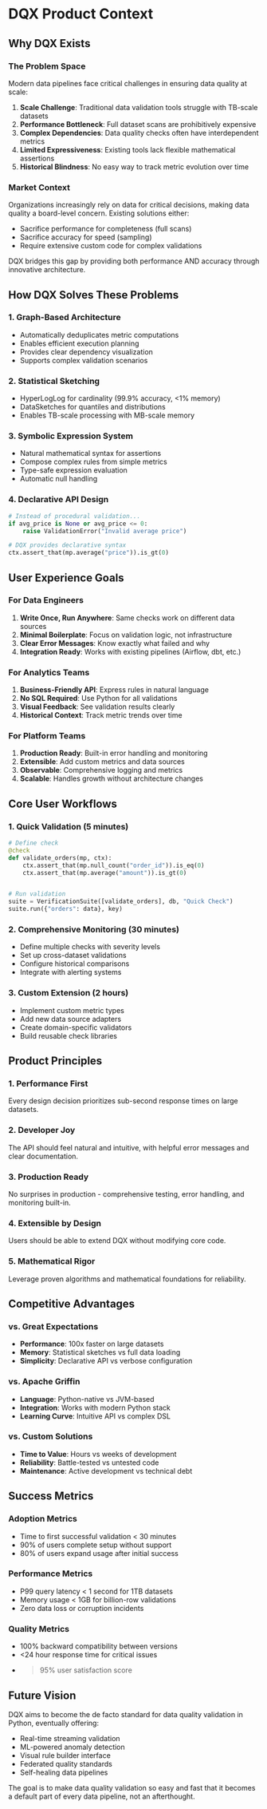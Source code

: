 # DQX Product Context

## Why DQX Exists

### The Problem Space
Modern data pipelines face critical challenges in ensuring data quality at scale:

1. **Scale Challenge**: Traditional data validation tools struggle with TB-scale datasets
2. **Performance Bottleneck**: Full dataset scans are prohibitively expensive
3. **Complex Dependencies**: Data quality checks often have interdependent metrics
4. **Limited Expressiveness**: Existing tools lack flexible mathematical assertions
5. **Historical Blindness**: No easy way to track metric evolution over time

### Market Context
Organizations increasingly rely on data for critical decisions, making data quality a board-level concern. Existing solutions either:
- Sacrifice performance for completeness (full scans)
- Sacrifice accuracy for speed (sampling)
- Require extensive custom code for complex validations

DQX bridges this gap by providing both performance AND accuracy through innovative architecture.

## How DQX Solves These Problems

### 1. **Graph-Based Architecture**
- Automatically deduplicates metric computations
- Enables efficient execution planning
- Provides clear dependency visualization
- Supports complex validation scenarios

### 2. **Statistical Sketching**
- HyperLogLog for cardinality (99.9% accuracy, <1% memory)
- DataSketches for quantiles and distributions
- Enables TB-scale processing with MB-scale memory

### 3. **Symbolic Expression System**
- Natural mathematical syntax for assertions
- Compose complex rules from simple metrics
- Type-safe expression evaluation
- Automatic null handling

### 4. **Declarative API Design**
```python
# Instead of procedural validation...
if avg_price is None or avg_price <= 0:
    raise ValidationError("Invalid average price")

# DQX provides declarative syntax
ctx.assert_that(mp.average("price")).is_gt(0)
```

## User Experience Goals

### For Data Engineers
1. **Write Once, Run Anywhere**: Same checks work on different data sources
2. **Minimal Boilerplate**: Focus on validation logic, not infrastructure
3. **Clear Error Messages**: Know exactly what failed and why
4. **Integration Ready**: Works with existing pipelines (Airflow, dbt, etc.)

### For Analytics Teams
1. **Business-Friendly API**: Express rules in natural language
2. **No SQL Required**: Use Python for all validations
3. **Visual Feedback**: See validation results clearly
4. **Historical Context**: Track metric trends over time

### For Platform Teams
1. **Production Ready**: Built-in error handling and monitoring
2. **Extensible**: Add custom metrics and data sources
3. **Observable**: Comprehensive logging and metrics
4. **Scalable**: Handles growth without architecture changes

## Core User Workflows

### 1. **Quick Validation** (5 minutes)
```python
# Define check
@check
def validate_orders(mp, ctx):
    ctx.assert_that(mp.null_count("order_id")).is_eq(0)
    ctx.assert_that(mp.average("amount")).is_gt(0)


# Run validation
suite = VerificationSuite([validate_orders], db, "Quick Check")
suite.run({"orders": data}, key)
```

### 2. **Comprehensive Monitoring** (30 minutes)
- Define multiple checks with severity levels
- Set up cross-dataset validations
- Configure historical comparisons
- Integrate with alerting systems

### 3. **Custom Extension** (2 hours)
- Implement custom metric types
- Add new data source adapters
- Create domain-specific validators
- Build reusable check libraries

## Product Principles

### 1. **Performance First**
Every design decision prioritizes sub-second response times on large datasets.

### 2. **Developer Joy**
The API should feel natural and intuitive, with helpful error messages and clear documentation.

### 3. **Production Ready**
No surprises in production - comprehensive testing, error handling, and monitoring built-in.

### 4. **Extensible by Design**
Users should be able to extend DQX without modifying core code.

### 5. **Mathematical Rigor**
Leverage proven algorithms and mathematical foundations for reliability.

## Competitive Advantages

### vs. Great Expectations
- **Performance**: 100x faster on large datasets
- **Memory**: Statistical sketches vs full data loading
- **Simplicity**: Declarative API vs verbose configuration

### vs. Apache Griffin
- **Language**: Python-native vs JVM-based
- **Integration**: Works with modern Python stack
- **Learning Curve**: Intuitive API vs complex DSL

### vs. Custom Solutions
- **Time to Value**: Hours vs weeks of development
- **Reliability**: Battle-tested vs untested code
- **Maintenance**: Active development vs technical debt

## Success Metrics

### Adoption Metrics
- Time to first successful validation < 30 minutes
- 90% of users complete setup without support
- 80% of users expand usage after initial success

### Performance Metrics
- P99 query latency < 1 second for 1TB datasets
- Memory usage < 1GB for billion-row validations
- Zero data loss or corruption incidents

### Quality Metrics
- 100% backward compatibility between versions
- <24 hour response time for critical issues
- >95% user satisfaction score

## Future Vision

DQX aims to become the de facto standard for data quality validation in Python, eventually offering:
- Real-time streaming validation
- ML-powered anomaly detection
- Visual rule builder interface
- Federated quality standards
- Self-healing data pipelines

The goal is to make data quality validation so easy and fast that it becomes a default part of every data pipeline, not an afterthought.
